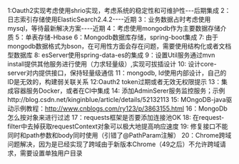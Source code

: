 1:Oauth2实现考虑使用shrio实现，考虑系统的稳定性和可维护性---后期集成
2：日志索引存储使用ElasticSearch2.4.2----近期
3：业务数据占时考虑使用mysql，等待最新解决方案----近期
4：考虑使用mongodb作为主要数据存储介质
5：单表存储-Hbase
6：Mongodb数据库存储，spring-boot集成
7: 由于mongodb数据格式为bson，在可用性方面会存在问题，需要使用结构化或者文档型数据库
8: esServer使用spring-data-es的集成
9：设置Util服务通过mvn install提供其他服务进行使用（力求轻量级）,实现可拔插设计
10: 设计core-server对内提供接口，保持轻量级通信
11：mongodb, Id使用内部设计，自己的ID是无效的，构建弱关联关系
12:Oauth2 token过期或者无效无权限提示
13：集成容器服务Docker，或者在CI中集成
14: 添加AdminSerer服务监控服务；示例http://blog.csdn.net/kinginblue/article/details/52132113
15: MOngoDB-java驱动示例教程：http://www.cnblogs.com/ry123/p/3863155.html
16：MongoDb怎么按对象来进行过滤
17：requests框架是否要添加连接池OK
18: 在request-filter中去掉获取requestContext对象可以极大地提高响应速度
19: 修复接口不能同时和path参数和body同时使用（引错了@PathParam注解）
20：Chrome跨域问题解决，因为是已经实现了跨域由于新版本Chrome（49之后）不允许跨域请求，需要设置单独用户目录